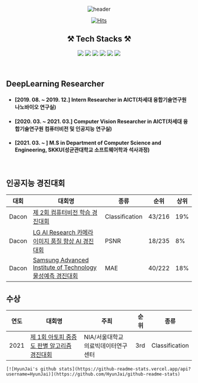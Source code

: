 <div align='center'>
  
  ![header](https://capsule-render.vercel.app/api?type=rect&color=gradient&height=280&section=header&text=HyunJai's%20GitHub&fontSize=50&animation=scaleIn)
	
</div>

<div align=center>
	
  [![Hits](https://hits.seeyoufarm.com/api/count/incr/badge.svg?url=https%3A%2F%2Fgithub.com%2FHyunJai)](https://hits.seeyoufarm.com) 
	
</div>

<div align=center>
	
## ⚒️ Tech Stacks ⚒️ </br>
	
	
<img src="https://img.shields.io/badge/Python-3766AB?style=flat-square&logo=Python&logoColor=white"/></a>
<img src="https://img.shields.io/badge/PyTorch-EE4C2C?style=flat-square&logo=PyTorch&logoColor=white"/></a>
<img src="https://img.shields.io/badge/OpenCV-5C3EE8?style=flat-square&logo=OpenCV&logoColor=white"/></a>
<img src="https://img.shields.io/badge/TensorFlow-FF6F00?style=flat-square&logo=TensorFlow&logoColor=white"/></a>
<img src="https://img.shields.io/badge/Jetson Nano-76B900?style=flat-square&logo=NVIDIA&logoColor=white"/></a>
<img src="https://img.shields.io/badge/Jetson Xavier-76B900?style=flat-square&logo=NVIDIA&logoColor=white"/></a>

</div>

<br>

## DeepLearning Researcher ## 
- #### [2019. 08. ~ 2019. 12.] Intern Researcher in AICT(차세대 융합기술연구원 나노바이오 연구실)
- #### [2020. 03. ~ 2021. 03.] Computer Vision Researcher in AICT(차세대 융합기술연구원 컴퓨터비전 및 인공지능 연구실)
- #### [2021. 03. ~          ] M.S in Department of Computer Science and Engineering, SKKU(성균관대학교 소프트웨어학과 석사과정)
</br>
</div>

## 인공지능 경진대회 ##
  |대회|대회명|종류|순위|상위|
  |---|------|----|----|----|
  |Dacon|[제 2회 컴퓨터비전 학습 경진대회](https://dacon.io/competitions/official/235697/overview/description)|Classification|43/216|19%|
  |Dacon|[LG AI Research 카메라 이미지 품질 향상 AI 경진대회](https://dacon.io/competitions/official/235746/overview/description)|PSNR|18/235|8%|
  |Dacon|[Samsung Advanced Institute of Technology 물성예측 경진대회](https://dacon.io/competitions/official/235789/overview/description)|MAE|40/222|18%|
  
## 수상 ##
  |연도|대회명|주최|순위|종류|
  |---|------|----|----|----|
  |2021|[제 1회 아토피 중증도 판별 알고리즘 경진대회](https://sam.healthbigdata.org/)|NIA/서울대학교 의료빅데이터연구센터|3rd|Classification|


    [![HyunJai's github stats](https://github-readme-stats.vercel.app/api?username=HyunJai)](https://github.com/HyunJai/github-readme-stats)
